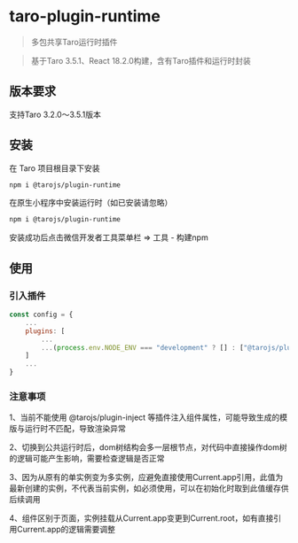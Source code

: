 # taro-plugin-runtime

> 多包共享Taro运行时插件

> 基于Taro 3.5.1、React 18.2.0构建，含有Taro插件和运行时封装

## 版本要求

支持Taro 3.2.0～3.5.1版本

## 安装

在 Taro 项目根目录下安装

```bash
npm i @tarojs/plugin-runtime
```

在原生小程序中安装运行时（如已安装请忽略）

```bash
npm i @tarojs/plugin-runtime
```

安装成功后点击微信开发者工具菜单栏 => 工具 - 构建npm

## 使用

### 引入插件
```js
const config = {
    ...
    plugins: [
        ...
        ...(process.env.NODE_ENV === "development" ? [] : ["@tarojs/plugin-runtime"])
    ]
    ...
}
```

### 注意事项
1、当前不能使用 @tarojs/plugin-inject 等插件注入组件属性，可能导致生成的模版与运行时不匹配，导致渲染异常

2、切换到公共运行时后，dom树结构会多一层根节点，对代码中直接操作dom树的逻辑可能产生影响，需要检查逻辑是否正常

3、因为从原有的单实例变为多实例，应避免直接使用Current.app引用，此值为最新创建的实例，不代表当前实例，如必须使用，可以在初始化时取到此值缓存供后续调用

4、组件区别于页面，实例挂载从Current.app变更到Current.root，如有直接引用Current.app的逻辑需要调整

